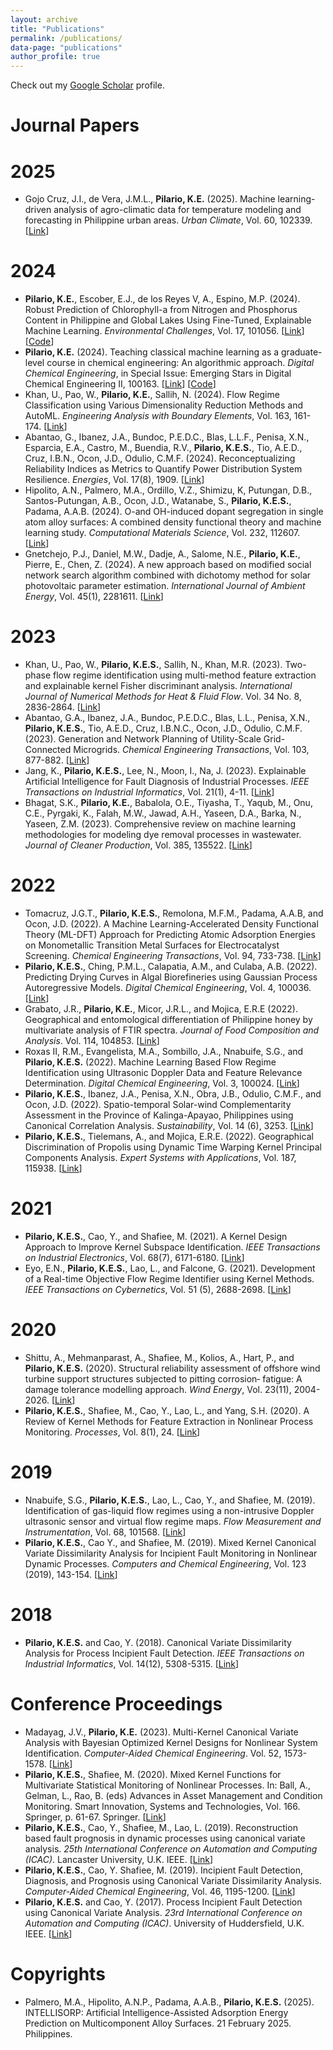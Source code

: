```yaml
---
layout: archive
title: "Publications"
permalink: /publications/
data-page: "publications"
author_profile: true
---
```


Check out my [Google Scholar](https://scholar.google.com.ph/citations?user=n41zoQ8AAAAJ&hl=en&oi=ao) profile.

# Journal Papers

2025
======
* Gojo Cruz, J.I., de Vera, J.M.L., **Pilario, K.E.** (2025). Machine learning-driven analysis of agro-climatic data for temperature modeling and forecasting in Philippine urban areas. *Urban Climate*, Vol. 60, 102339. [[Link](https://doi.org/10.1016/j.uclim.2025.102339)]

2024
======
* **Pilario, K.E.**, Escober, E.J., de los Reyes V, A., Espino, M.P. (2024). Robust Prediction of Chlorophyll-a from Nitrogen and Phosphorus Content in Philippine and Global Lakes Using Fine-Tuned, Explainable Machine Learning. *Environmental Challenges*, Vol. 17, 101056. [[Link](https://doi.org/10.1016/j.envc.2024.101056)] [[Code](https://github.com/kspilario/predict_chlorophyll)]
* **Pilario, K.E.** (2024). Teaching classical machine learning as a graduate-level course in chemical engineering: An algorithmic approach. *Digital Chemical Engineering*, in Special Issue: Emerging Stars in Digital Chemical Engineering II, 100163. [[Link](https://doi.org/10.1016/j.dche.2024.100163)] [[Code](https://github.com/kspilario/MLxChE)]
* Khan, U., Pao, W., **Pilario, K.E.**, Sallih, N. (2024). Flow Regime Classification using Various Dimensionality Reduction Methods and AutoML. *Engineering Analysis with Boundary Elements*, Vol. 163, 161-174. [[Link](https://doi.org/10.1016/j.enganabound.2024.03.006)]
* Abantao, G., Ibanez, J.A., Bundoc, P.E.D.C., Blas, L.L.F., Penisa, X.N., Esparcia, E.A., Castro, M., Buendia, R.V., **Pilario, K.E.S.**, Tio, A.E.D., Cruz, I.B.N., Ocon, J.D., Odulio, C.M.F. (2024). Reconceptualizing Reliability Indices as Metrics to Quantify Power Distribution System Resilience. *Energies*, Vol. 17(8), 1909. [[Link](https://doi.org/10.3390/en17081909)]
* Hipolito, A.N., Palmero, M.A., Ordillo, V.Z., Shimizu, K, Putungan, D.B., Santos-Putungan, A.B., Ocon, J.D., Watanabe, S., **Pilario, K.E.S.**, Padama, A.A.B. (2024). O-and OH-induced dopant segregation in single atom alloy surfaces: A combined density functional theory and machine learning study. *Computational Materials Science*, Vol. 232, 112607. [[Link](https://doi.org/10.1016/j.commatsci.2023.112607)]
* Gnetchejo, P.J., Daniel, M.W., Dadje, A., Salome, N.E., **Pilario, K.E.**, Pierre, E., Chen, Z. (2024). A new approach based on modified social network search algorithm combined with dichotomy method for solar photovoltaic parameter estimation. *International Journal of Ambient Energy*, Vol. 45(1), 2281611. [[Link](https://doi.org/10.1080/01430750.2023.2281611)]

2023
======
* Khan, U., Pao, W., **Pilario, K.E.S.**, Sallih, N., Khan, M.R. (2023). Two-phase flow regime identification using multi-method feature extraction and explainable kernel Fisher discriminant analysis. *International Journal of Numerical Methods for Heat & Fluid Flow*. Vol. 34 No. 8, 2836-2864. [[Link](https://doi.org/10.1108/HFF-09-2023-0526)]
* Abantao, G.A., Ibanez, J.A., Bundoc, P.E.D.C., Blas, L.L., Penisa, X.N., **Pilario, K.E.S.**, Tio, A.E.D., Cruz, I.B.N.C., Ocon, J.D., Odulio, C.M.F. (2023). Generation and Network Planning of Utility-Scale Grid-Connected Microgrids. *Chemical Engineering Transactions*, Vol. 103, 877-882. [[Link](https://doi.org/10.3303/CET23103147)]
* Jang, K., **Pilario, K.E.S.**, Lee, N., Moon, I., Na, J. (2023). Explainable Artificial Intelligence for Fault Diagnosis of Industrial Processes. *IEEE Transactions on Industrial Informatics*, Vol. 21(1), 4-11. [[Link](https://doi.org/10.1109/TII.2023.3240601)]
* Bhagat, S.K., **Pilario, K.E.**, Babalola, O.E., Tiyasha, T., Yaqub, M., Onu, C.E., Pyrgaki, K., Falah, M.W., Jawad, A.H., Yaseen, D.A., Barka, N., Yaseen, Z.M. (2023). Comprehensive review on machine learning methodologies for modeling dye removal processes in wastewater. *Journal of Cleaner Production*, Vol. 385, 135522. [[Link](https://doi.org/10.1016/j.jclepro.2022.135522)]

2022
======
* Tomacruz, J.G.T., **Pilario, K.E.S.**, Remolona, M.F.M., Padama, A.A.B, and Ocon, J.D. (2022). A Machine Learning-Accelerated Density Functional Theory (ML-DFT) Approach for Predicting Atomic Adsorption Energies on Monometallic Transition Metal Surfaces for Electrocatalyst Screening. *Chemical Engineering Transactions*, Vol. 94, 733-738. [[Link](https://doi.org/10.3303/CET2294122)]
* **Pilario, K.E.S.**, Ching, P.M.L., Calapatia, A.M., and Culaba, A.B. (2022). Predicting Drying Curves in Algal Biorefineries using Gaussian Process Autoregressive Models. *Digital Chemical Engineering*, Vol. 4, 100036. [[Link](https://doi.org/10.1016/j.dche.2022.100036)]
* Grabato, J.R., **Pilario, K.E.**, Micor, J.R.L., and Mojica, E.R.E (2022). Geographical and entomological differentiation of Philippine honey by multivariate analysis of FTIR spectra. *Journal of Food Composition and Analysis*. Vol. 114, 104853. [[Link](https://doi.org/10.1016/j.jfca.2022.104853)]
* Roxas II, R.M., Evangelista, M.A., Sombillo, J.A., Nnabuife, S.G., and **Pilario, K.E.S.** (2022). Machine Learning Based Flow Regime Identification using Ultrasonic Doppler Data and Feature Relevance Determination. *Digital Chemical Engineering*, Vol. 3, 100024. [[Link](https://doi.org/10.1016/j.dche.2022.100024)]
* **Pilario, K.E.S.**, Ibanez, J.A., Penisa, X.N., Obra, J.B., Odulio, C.M.F., and Ocon, J.D. (2022). Spatio-temporal Solar-wind Complementarity Assessment in the Province of Kalinga-Apayao, Philippines using Canonical Correlation Analysis. *Sustainability*, Vol. 14 (6), 3253. [[Link](https://doi.org/10.3390/su14063253)]
* **Pilario, K.E.S.**, Tielemans, A., and Mojica, E.R.E. (2022). Geographical Discrimination of Propolis using Dynamic Time Warping Kernel Principal Components Analysis. *Expert Systems with Applications*, Vol. 187, 115938. [[Link](https://doi.org/10.1016/j.eswa.2021.115938)]

2021
======
* **Pilario, K.E.S.**, Cao, Y., and Shafiee, M. (2021). A Kernel Design Approach to Improve Kernel Subspace Identification. *IEEE Transactions on Industrial Electronics*, Vol. 68(7), 6171-6180. [[Link](https://doi.org/10.1109/TIE.2020.2996142)]
* Eyo, E.N., **Pilario, K.E.S.**, Lao, L., and Falcone, G. (2021). Development of a Real-time Objective Flow Regime Identifier using Kernel Methods. *IEEE Transactions on Cybernetics*, Vol. 51 (5), 2688-2698. [[Link](https://doi.org/10.1109/TCYB.2019.2910257)]

2020
======
* Shittu, A., Mehmanparast, A., Shafiee, M., Kolios, A., Hart, P., and **Pilario, K.E.S.** (2020). Structural reliability assessment of offshore wind turbine support structures subjected to pitting corrosion‐ fatigue: A damage tolerance modelling approach. *Wind Energy*, Vol. 23(11), 2004-2026. [[Link](https://doi.org/10.1002/we.2542)]
* **Pilario, K.E.S.**, Shafiee, M., Cao, Y., Lao, L., and Yang, S.H. (2020). A Review of Kernel Methods for Feature Extraction in Nonlinear Process Monitoring. *Processes*, Vol. 8(1), 24. [[Link](https://doi.org/10.3390/pr8010024)]

2019
======
* Nnabuife, S.G., **Pilario, K.E.S.**, Lao, L., Cao, Y., and Shafiee, M. (2019). Identification of gas-liquid flow regimes using a non-intrusive Doppler ultrasonic sensor and virtual flow regime maps. *Flow Measurement and Instrumentation*, Vol. 68, 101568. [[Link](https://doi.org/10.1016/j.flowmeasinst.2019.05.002)]
* **Pilario, K.E.S.**, Cao Y., and Shafiee, M. (2019). Mixed Kernel Canonical Variate Dissimilarity Analysis for Incipient Fault Monitoring in Nonlinear Dynamic Processes. *Computers and Chemical Engineering*, Vol. 123 (2019), 143-154. [[Link](https://doi.org/10.1016/j.compchemeng.2018.12.027)]

2018
======
* **Pilario, K.E.S.** and Cao, Y. (2018). Canonical Variate Dissimilarity Analysis for Process Incipient Fault Detection. *IEEE Transactions on Industrial Informatics*, Vol. 14(12), 5308-5315. [[Link](https://doi.org/10.1109/TII.2018.2810822)]

# Conference Proceedings

* Madayag, J.V., **Pilario, K.E.** (2023). Multi-Kernel Canonical Variate Analysis with Bayesian Optimized Kernel Designs for Nonlinear System Identification. *Computer-Aided Chemical Engineering*. Vol. 52, 1573-1578. [[Link](https://doi.org/10.1016/B978-0-443-15274-0.50250-X)]
* **Pilario, K.E.S.**, Shafiee, M. (2020). Mixed Kernel Functions for Multivariate Statistical Monitoring of Nonlinear Processes. In: Ball, A., Gelman, L., Rao, B. (eds) Advances in Asset Management and Condition Monitoring. Smart Innovation, Systems and Technologies, Vol. 166. Springer, p. 61-67. Springer. [[Link](https://doi.org/10.1007/978-3-030-57745-2_6)]
* **Pilario, K.E.S.**, Cao, Y., Shafiee, M., Lao, L. (2019). Reconstruction based fault prognosis in dynamic processes using canonical variate analysis. *25th International Conference on Automation and Computing (ICAC)*. Lancaster University, U.K. IEEE. [[Link](https://doi.org/10.23919/IConAC.2019.8895249)]
* **Pilario, K.E.S.**, Cao, Y. Shafiee, M. (2019). Incipient Fault Detection, Diagnosis, and Prognosis using Canonical Variate Dissimilarity Analysis. *Computer-Aided Chemical Engineering*, Vol. 46, 1195-1200. [[Link](https://doi.org/10.1016/B978-0-12-818634-3.50200-9)]
* **Pilario, K.E.S.** and Cao, Y. (2017). Process Incipient Fault Detection using Canonical Variate Analysis. *23rd International Conference on Automation and Computing (ICAC)*. University of Huddersfield, U.K. IEEE. [[Link](https://doi.org/10.23919/IConAC.2017.8082031)]

# Copyrights

* Palmero, M.A., Hipolito, A.N.P., Padama, A.A.B., **Pilario, K.E.S.** (2025). INTELLISORP: Artificial Intelligence-Assisted Adsorption Energy Prediction on Multicomponent Alloy Surfaces. 21 February 2025. Philippines.


